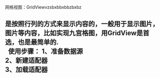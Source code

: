 
网格视图：GridViewvzsbxbbxbbzbxbz
  <h2>是按照行列的方式来显示内容的，一般用于显示图片，图片等内容，比如实现九宫格图，用GridView是首选，也是最简单的.<br>
   使用步骤：
            1、准备数据源<br>
            2、新建适配器<br>
            3、加载适配器<br>

